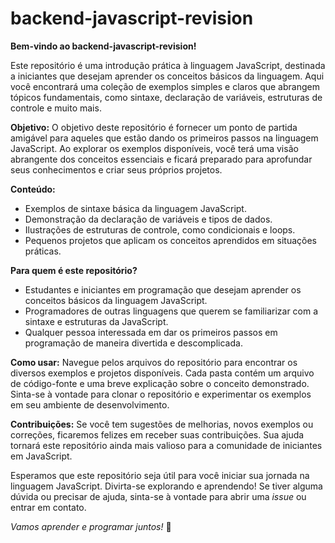 # backend-javascript-revision

**Bem-vindo ao backend-javascript-revision!**

Este repositório é uma introdução prática à linguagem JavaScript, destinada a iniciantes que desejam aprender os conceitos básicos da linguagem. Aqui você encontrará uma coleção de exemplos simples e claros que abrangem tópicos fundamentais, como sintaxe, declaração de variáveis, estruturas de controle e muito mais.

**Objetivo:**
O objetivo deste repositório é fornecer um ponto de partida amigável para aqueles que estão dando os primeiros passos na linguagem JavaScript. Ao explorar os exemplos disponíveis, você terá uma visão abrangente dos conceitos essenciais e ficará preparado para aprofundar seus conhecimentos e criar seus próprios projetos.

**Conteúdo:**
- Exemplos de sintaxe básica da linguagem JavaScript.
- Demonstração da declaração de variáveis e tipos de dados.
- Ilustrações de estruturas de controle, como condicionais e loops.
- Pequenos projetos que aplicam os conceitos aprendidos em situações práticas.

**Para quem é este repositório?**
- Estudantes e iniciantes em programação que desejam aprender os conceitos básicos da linguagem JavaScript.
- Programadores de outras linguagens que querem se familiarizar com a sintaxe e estruturas da JavaScript.
- Qualquer pessoa interessada em dar os primeiros passos em programação de maneira divertida e descomplicada.

**Como usar:**
Navegue pelos arquivos do repositório para encontrar os diversos exemplos e projetos disponíveis. Cada pasta contém um arquivo de código-fonte e uma breve explicação sobre o conceito demonstrado. Sinta-se à vontade para clonar o repositório e experimentar os exemplos em seu ambiente de desenvolvimento.

**Contribuições:**
Se você tem sugestões de melhorias, novos exemplos ou correções, ficaremos felizes em receber suas contribuições. Sua ajuda tornará este repositório ainda mais valioso para a comunidade de iniciantes em JavaScript.

Esperamos que este repositório seja útil para você iniciar sua jornada na linguagem JavaScript. Divirta-se explorando e aprendendo! Se tiver alguma dúvida ou precisar de ajuda, sinta-se à vontade para abrir uma *issue* ou entrar em contato.

*Vamos aprender e programar juntos!* 🚀
